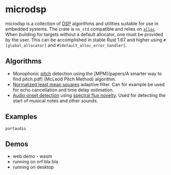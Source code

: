 # microdsp

microdsp is a collection of [DSP](https://en.wikipedia.org/wiki/Digital_signal_processing)
algorithms and utilities suitable for use in embedded systems.
The crate is `no_std` compatible and relies
on [`alloc`](https://doc.rust-lang.org/alloc/).
When building for targets without a default allocator,
one must be provided by the user. This can be accomplished in stable Rust 1.67 and higher
using `#[global_allocator]` and `#[default_alloc_error_handler]`.

## Algorithms

* Monophonic [pitch](https://en.wikipedia.org/wiki/Pitch_%28music%29) detection using the [MPM](papers/A smarter way to find pitch.pdf) (McLeod Pitch Method) algorithm.
* [Normalized least mean squares](https://en.wikipedia.org/wiki/Least_mean_squares_filter#Normalized_least_mean_squares_filter_(NLMS)) adaptive filter. Can for example be used for echo cancellation and time delay estimation.
* [Audio onset detection](https://en.wikipedia.org/wiki/Onset_(audio)) using [spectral flux novelty](https://krishnasubramani.web.illinois.edu/data/Energy-Weighted%20Multi-Band%20Novelty%20Functions%20for%20Onset%20Detection%20in%20Piano%20Music.pdf). Used for detecting the start of musical notes and other sounds.

## Examples

`portaudio`

## Demos

* web demo - wasm
* running on nrf bla bla
* running on desktop



